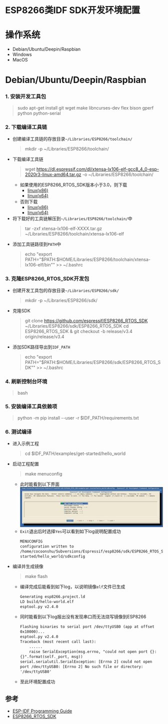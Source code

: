 # ESP8266类IDF SDK开发环境配置

# 操作系统
 - Debian/Ubuntu/Deepin/Raspbian
 - Windows
 - MacOS

# Debian/Ubuntu/Deepin/Raspbian
### 1. 安装开发工具包
> sudo apt-get install git wget make libncurses-dev flex bison gperf python python-serial

### 2. 下载编译工具链
- 创建编译工具链的存放目录```~/Libraries/ESP8266/toolchain/```
  > mkdir -p ~/Libraries/ESP8266/toolchain/
- 下载编译工具链
  > wget https://dl.espressif.com/dl/xtensa-lx106-elf-gcc8_4_0-esp-2020r3-linux-amd64.tar.gz -o ~/Libraries/ESP8266/toolchain/
  - 如果使用的ESP8266_RTOS_SDK版本小于3.0，则下载
    - [linux(x86)](https://dl.espressif.com/dl/xtensa-lx106-elf-linux32-1.22.0-88-gde0bdc1-4.8.5.tar.gz)
    - [linux(x64)](https://dl.espressif.com/dl/xtensa-lx106-elf-linux64-1.22.0-88-gde0bdc1-4.8.5.tar.gz)
  - 否则下载
    - [linux(x86)](https://dl.espressif.com/dl/xtensa-lx106-elf-gcc8_4_0-esp-2020r3-linux-i686.tar.gz)
    - [linux(x64)](https://dl.espressif.com/dl/xtensa-lx106-elf-gcc8_4_0-esp-2020r3-linux-amd64.tar.gz)
- 将下载好的工具链解压到```~/Libraries/ESP8266/toolchain/```中
  > tar -zxf xtensa-lx106-elf-XXXX.tar.gz ~/Libraries/ESP8266/toolchain/xtensa-lx106-elf
- 添加工具链路径到```PATH```中
  > echo "export PATH=\"\$PATH:\$HOME/Libraries/ESP8266/toolchain/xtensa-lx106-elf/bin\"" >> ~/.bashrc

### 3. 克隆ESP8266_RTOS_SDK开发包
- 创建开发工具包的存放目录```~/Libraries/ESP8266/sdk/```
  > mkdir -p ~/Libraries/ESP8266/sdk/
- 克隆SDK
  > git clone https://github.com/espressif/ESP8266_RTOS_SDK ~/Libraries/ESP8266/sdk/ESP8266_RTOS_SDK
  > cd ESP8266_RTOS_SDK & git checkout -b release/v3.4 origin/release/v3.4
- 添加SDK路径导出到```IDF_PATH```
  > echo "export PATH=\"\$PATH:\$HOME/Libraries/ESP8266/sdk/ESP8266_RTOS_SDK\"" >> ~/.bashrc

### 4. 刷新控制台环境
> bash

### 5. 安装编译工具依赖项
> python -m pip install --user -r $IDF_PATH/requirements.txt

### 6. 测试编译
- 进入示例工程
  > cd $IDF_PATH/examples/get-started/hello_world
- 启动工程配置
  > make menuconfig
  - 此时能看到以下界面
    ![make menuconfig](img/esp8266_idf_sdk_envirnment_setup__menu_config_snapshot.png)
  - ```Exit```退出后时选择```Yes```可以看到如下log说明配置成功
    ```
    MENUCONFIG
    configuration written to /home/cocoonshu/Subversions/Espressif/esp8266/sdk/ESP8266_RTOS_SDK/examples/get-started/hello_world/sdkconfig
    ```
- 编译并生成镜像
  > make flash
  - 编译完成后能看到如下log，以说明镜像```elf```文件已生成
    ```
    Generating esp8266.project.ld
    LD build/hello-world.elf
    esptool.py v2.4.0
    ```
  - 同时能看到以下log报出没有发现串口而无法烧写镜像到ESP8266
    ```
    Flashing binaries to serial port /dev/ttyUSB0 (app at offset 0x10000)...
    esptool.py v2.4.0
    Traceback (most recent call last):
        ......
        raise SerialException(msg.errno, "could not open port {}: {}".format(self._port, msg))
    serial.serialutil.SerialException: [Errno 2] could not open port /dev/ttyUSB0: [Errno 2] No such file or directory: '/dev/ttyUSB0'
    ```
  - 至此环境配置成功

## 参考
 - [ESP-IDF Programming Guide](https://esp-idf-zh.readthedocs.io/zh_CN/latest/get-started/linux-setup.html)
 - [ESP8266_RTOS_SDK](https://github.com/espressif/ESP8266_RTOS_SDK)
